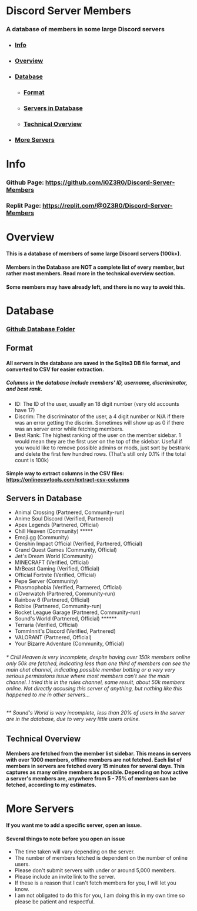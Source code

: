 # Discord Server Members
### A database of members in some large Discord servers

- ### [Info](#info-1)
- ### [Overview](#overview-1)
- ### [Database](#database-1)
  - ### [Format](#format-1)
  - ### [Servers in Database](#servers-in-database-1)
  - ### [Technical Overview](#technical-overview-1)
- ### [More Servers](#more-servers-1)

# Info
### Github Page: https://github.com/i0Z3R0/Discord-Server-Members
### Replit Page: https://replit.com/@0Z3R0/Discord-Server-Members

# Overview
#### This is a database of members of some large Discord servers (100k+). 
#### Members in the Database are **NOT** a complete list of every member, but rather most members. Read more in the technical overview section. 
#### Some members may have already left, and there is no way to avoid this. 

# Database

### [Github Database Folder](https://github.com/i0Z3R0/Discord-Server-Members/tree/main/Database )

## Format
#### All servers in the database are saved in the Sqlite3 DB file format, and converted to CSV for easier extraction. 
##### Columns in the database include members' ID, username, discriminator, and best rank. 
* ID: The ID of the user, usually an 18 digit number (very old accounts have 17)
* Discrim: The discriminator of the user, a 4 digit number or N/A if there was an error getting the discrim. Sometimes will show up as 0 if there was an server error while fetching members. 
* Best Rank: The highest ranking of the user on the member sidebar. 1 would mean they are the first user on the top of the sidebar. Useful if you would like to remove possible admins or mods, just sort by bestrank and delete the first few hundred rows. (That's still only 0.1% if the total count is 100k)
#### Simple way to extract columns in the CSV files: https://onlinecsvtools.com/extract-csv-columns

## Servers in Database
* Animal Crossing (Partnered, Community-run)
* Anime Soul Discord (Verified, Partnered)
* Apex Legends (Partnered, Official)
* Chill Heaven (Community) *****
* Emoji.gg (Community)
* Genshin Impact Official (Verified, Partnered, Official)
* Grand Quest Games (Community, Official)
* Jet's Dream World (Community)
* MINECRAFT (Verified, Official)
* MrBeast Gaming (Verified, Official)
* Official Fortnite (Verified, Official)
* Pepe Server (Community)
* Phasmophobia (Verified, Partnered, Official)
* r/Overwatch (Partnered, Community-run)
* Rainbow 6 (Partnered, Official)
* Roblox (Partnered, Community-run)
* Rocket League Garage (Partnered, Community-run)
* Sound's World (Partnered, Official) ******
* Terraria (Verified, Official)
* TommInnit's Discord (Verified, Partnered)
* VALORANT (Partnered, Official)
* Your Bizarre Adventure (Community, Official)

###### * Chill Heaven is very incomplete, despite having over 150k members online only 50k are fetched, indicating less than one third of members can see the main chat channel, indicating possible member botting or a very very serious permissions issue where most members can't see the main channel. I tried this in the rules channel, same result, about 50k members online. Not directly accusing this server of anything, but nothing like this happened to me in other servers...

###### ** Sound's World is very incomplete, less than 20% of users in the server are in the database, due to very very little users online. 

## Technical Overview
#### Members are fetched from the member list sidebar. This means in servers with over 1000 members, offline members are not fetched. Each list of members in servers are fetched every 15 minutes for several days. This captures as many online members as possible. Depending on how active a server's members are, anywhere from 5 - 75% of members can be fetched, according to my estimates. 

# More Servers
#### If you want me to add a specific server, open an issue. 
#### Several things to note before you open an issue
* The time taken will vary depending on the server. 
* The number of members fetched is dependent on the number of online users. 
* Please don't submit servers with under or around 5,000 members. 
* Please include an invite link to the server. 
* If these is a reason that I can't fetch members for you, I will let you know. 
* I am not obligated to do this for you, I am doing this in my own time so please be patient and respectful. 
